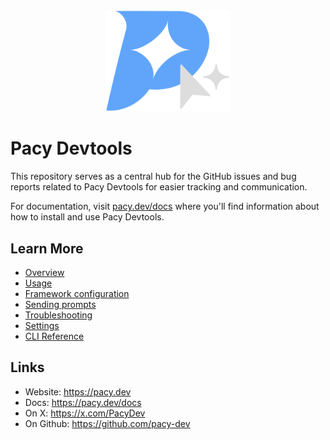 
<div align="center">
  <img src="packages/assets/pacy-logo.svg" alt="Pacy Logo" width=200px>
</div>

# Pacy Devtools

This repository serves as a central hub for the GitHub issues and bug reports related to Pacy Devtools for easier tracking and communication.

For documentation, visit [pacy.dev/docs](https://pacy.dev/docs) where you'll find information about how to install and use Pacy Devtools.

## Learn More

- [Overview](https://pacy.dev/docs/overview)
- [Usage](https://pacy.dev/docs/usage)
- [Framework configuration](https://pacy.dev/docs/framework-configuration)
- [Sending prompts](https://pacy.dev/docs/sending-prompts)
- [Troubleshooting](https://pacy.dev/docs/troubleshooting)
- [Settings](https://pacy.dev/docs/settings)
- [CLI Reference](https://pacy.dev/docs/cli-reference)

## Links

- Website: https://pacy.dev
- Docs: https://pacy.dev/docs
- On X: https://x.com/PacyDev
- On Github: https://github.com/pacy-dev

